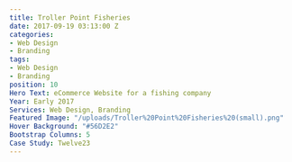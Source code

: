 ```yaml
---
title: Troller Point Fisheries
date: 2017-09-19 03:13:00 Z
categories:
- Web Design
- Branding
tags:
- Web Design
- Branding
position: 10
Hero Text: eCommerce Website for a fishing company
Year: Early 2017
Services: Web Design, Branding
Featured Image: "/uploads/Troller%20Point%20Fisheries%20(small).png"
Hover Background: "#56D2E2"
Bootstrap Columns: 5
Case Study: Twelve23
---
```


